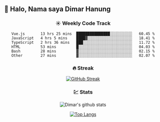 ## 👋 Halo, Nama saya **Dimar Hanung**

<center>

### :sunny: Weekly Code Track
<!--START_SECTION:waka-->

```text
Vue.js       13 hrs 25 mins  ███████████████░░░░░░░░░░   60.45 %
JavaScript   4 hrs 5 mins    ████▓░░░░░░░░░░░░░░░░░░░░   18.41 %
TypeScript   2 hrs 36 mins   ███░░░░░░░░░░░░░░░░░░░░░░   11.72 %
HTML         53 mins         █░░░░░░░░░░░░░░░░░░░░░░░░   04.03 %
Bash         28 mins         ▓░░░░░░░░░░░░░░░░░░░░░░░░   02.15 %
Other        27 mins         ▓░░░░░░░░░░░░░░░░░░░░░░░░   02.07 %
```

<!--END_SECTION:waka-->

### :fire: Streak

[![GitHub Streak](http://github-readme-streak-stats.herokuapp.com?user=dimar-hanung)](https://git.io/streak-stats)

### :chart: Stats

![Dimar's github stats](https://github-readme-stats.vercel.app/api?username=dimar-hanung&show_icons=true&theme=vue)

[![Top Langs](https://github-readme-stats.vercel.app/api/top-langs/?username=dimar-hanung)](#)

</center>
